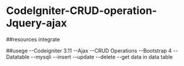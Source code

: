 # CodeIgniter-CRUD-operation-Jquery-ajax
##resources integrate 
<link rel="stylesheet" href="https://maxcdn.bootstrapcdn.com/bootstrap/3.4.1/css/bootstrap.min.css">
  <script src="https://ajax.googleapis.com/ajax/libs/jquery/3.4.1/jquery.min.js"></script>
  <script src="https://maxcdn.bootstrapcdn.com/bootstrap/3.4.1/js/bootstrap.min.js"></script>
  <link rel="stylesheet" type="text/css" href="https://cdn.datatables.net/v/dt/dt-1.10.20/datatables.min.css"/>
<script type="text/javascript" src="https://cdn.datatables.net/v/dt/dt-1.10.20/datatables.min.js"></script> 

##usege 
--Codeigniter 3.11
--Ajax
--CRUD Operations
--Bootstrap 4
--Datatable 
--mysqli
--insert
--update
--delete
--get data in data table 

